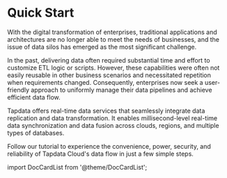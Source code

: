 # Quick Start

With the digital transformation of enterprises, traditional applications and architectures are no longer able to meet the needs of businesses, and the issue of data silos has emerged as the most significant challenge.

In the past, delivering data often required substantial time and effort to customize ETL logic or scripts. However, these capabilities were often not easily reusable in other business scenarios and necessitated repetition when requirements changed. Consequently, enterprises now seek a user-friendly approach to uniformly manage their data pipelines and achieve efficient data flow.

Tapdata offers real-time data services that seamlessly integrate data replication and data transformation. It enables millisecond-level real-time data synchronization and data fusion across clouds, regions, and multiple types of databases.

Follow our tutorial to experience the convenience, power, security, and reliability of Tapdata Cloud's data flow in just a few simple steps.

import DocCardList from '@theme/DocCardList';

<DocCardList />
